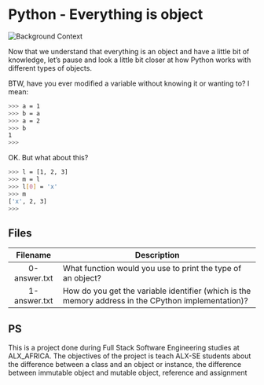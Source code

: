 # Python - Everything is object

![Background Context](https://s3.amazonaws.com/intranet-projects-files/holbertonschool-higher-level_programming+/252/r_208403_QPSN8.jpg)

Now that we understand that everything is an object and have a little bit of knowledge, let’s pause and look a little bit closer at how Python works with different types of objects.

BTW, have you ever modified a variable without knowing it or wanting to? I mean:

```bash
>>> a = 1
>>> b = a
>>> a = 2
>>> b
1
>>>
```

OK. But what about this?

```bash
>>> l = [1, 2, 3]
>>> m = l
>>> l[0] = 'x'
>>> m
['x', 2, 3]
>>>
```

## Files

|   Filename   | Description                                                                                         |
| :----------: | --------------------------------------------------------------------------------------------------- |
| 0-answer.txt | What function would you use to print the type of an object?                                         |
| 1-answer.txt | How do you get the variable identifier (which is the memory address in the CPython implementation)? |

## PS

This is a project done during Full Stack Software Engineering studies at ALX_AFRICA. The objectives of the project is teach ALX-SE students about the difference between a class and an object or instance, the difference between immutable object and mutable object, reference and assignment
